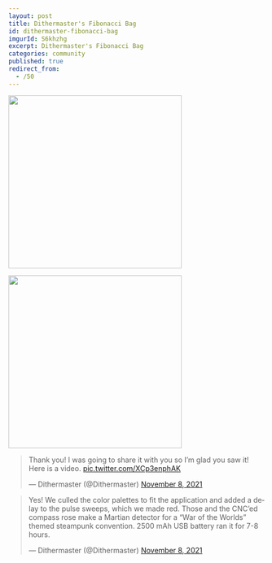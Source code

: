 ```yaml
---
layout: post
title: Dithermaster's Fibonacci Bag
id: dithermaster-fibonacci-bag
imgurId: S6khzhg
excerpt: Dithermaster's Fibonacci Bag
categories: community
published: true
redirect_from:
  - /50
---
```


<a target="_blank" href="https://i.imgur.com/S6khzhg.gif"><img src="https://i.imgur.com/S6khzhg.gif" style="width:340px" class="img-responsive" /></a>

<a target="_blank" href="https://i.imgur.com/CGLgdvR.png"><img src="https://i.imgur.com/CGLgdvR.png" style="width:340px" class="img-responsive" /></a>

<blockquote class="twitter-tweet"><p lang="en" dir="ltr">Thank you! I was going to share it with you so I’m glad you saw it! Here is a video. <a href="https://t.co/XCp3enphAK">pic.twitter.com/XCp3enphAK</a></p>&mdash; Dithermaster (@Dithermaster) <a href="https://twitter.com/Dithermaster/status/1457574539022512131?ref_src=twsrc%5Etfw">November 8, 2021</a></blockquote> <script async src="https://platform.twitter.com/widgets.js" charset="utf-8"></script>

<blockquote class="twitter-tweet"><p lang="en" dir="ltr">Yes! We culled the color palettes to fit the application and added a delay to the pulse sweeps, which we made red. Those and the CNC’ed compass rose make a Martian detector for a “War of the Worlds” themed steampunk convention. 2500 mAh USB battery ran it for 7-8 hours.</p>&mdash; Dithermaster (@Dithermaster) <a href="https://twitter.com/Dithermaster/status/1457524576779489284?ref_src=twsrc%5Etfw">November 8, 2021</a></blockquote> <script async src="https://platform.twitter.com/widgets.js" charset="utf-8"></script>